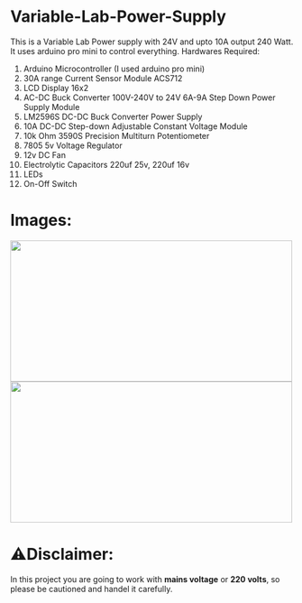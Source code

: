 # Variable-Lab-Power-Supply
This is a Variable Lab Power supply with 24V and upto 10A output 240 Watt.
It uses arduino pro mini to control everything. 
Hardwares Required: 
1. Arduino Microcontroller (I used arduino pro mini) 
2. 30A range Current Sensor Module ACS712 
3. LCD Display 16x2 
4. AC-DC Buck Converter 100V-240V to 24V 6A-9A Step Down Power Supply Module 
5. LM2596S DC-DC Buck Converter Power Supply 
6. 10A DC-DC Step-down Adjustable Constant Voltage Module 
7. 10k Ohm 3590S Precision Multiturn Potentiometer 
8. 7805 5v Voltage Regulator 
9. 12v DC Fan 
10. Electrolytic Capacitors 220uf 25v, 220uf 16v 
11. LEDs  
12. On-Off Switch
 
Images:
=========
<img src="https://github.com/Sunil531999/Variable-Lab-Power-Supply/blob/main/images/2.jpg" width="500" height="250">
<img src="https://github.com/Sunil531999/Variable-Lab-Power-Supply/blob/main/images/5.jpg" width="500" height="250">

⚠️Disclaimer:
===========
In this project you are going to work with **mains voltage** or **220 volts**, so please be cautioned and handel it carefully.
